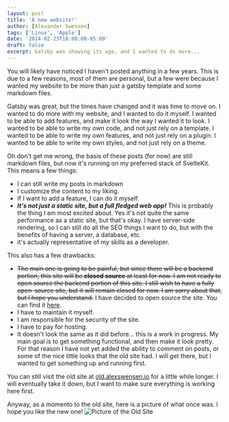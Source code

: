 ```yaml
---
layout: post
title: 'A new website!'
author: [Alexander Swensen]
tags: ['Linux', 'Apple']
date: '2024-02-23T18:00:00-05:00'
draft: false
excerpt: Gatsby was showing its age, and I wanted to do more...
---
```


You will likely have noticed I haven't posted anything in a few years. This is due to a few reasons, most of them are personal, but a few were because I wanted my website to be more than just a gatsby template and some markdown files.

Gatsby was great, but the times have changed and it was time to move on. I wanted to do more with my website, and I wanted to do it myself. I wanted to be able to add features, and make it look the way I wanted it to look. I wanted to be able to write my own code, and not just rely on a template. I wanted to be able to write my own features, and not just rely on a plugin. I wanted to be able to write my own styles, and not just rely on a theme.

Oh don't get me wrong, the basis of these posts (for now) are still markdown files, but now it's running on my preferred stack of SvelteKit. This means a few things:

- I can still write my posts in markdown
- I customize the content to my liking.
- If I want to add a feature, I can do it myself.
- **_It's not just a static site, but a full fledged web app!_** This is probably the thing I am most excited about. Yes it's not quite the same performance as a static site, but that's okay. I have server-side rendering, so I can still do all the SEO things I want to do, but with the benefits of having a server, a database, etc.
- it's actually representative of my skills as a developer.

This also has a few drawbacks:

- ~~The main one is going to be painful, but since there will be a backend portion, this site will be **closed source** at least for now. I am not ready to open source the backend portion of this site. I still wish to have a fully open-source site, but it will remain closed for now. I am sorry about that, but I hope you understand.~~ I have decided to open source the site. You can find it [here](https://github.com/AlexSwensen/alexswensen.io).
- I have to maintain it myself.
- I am responsible for the security of the site.
- I have to pay for hosting.
- It doesn't look the same as it did before... this is a work in progress. My main goal is to get something functional, and then make it look pretty. For that reason I have not yet added the ability to comment on posts, or some of the nice little looks that the old site had. I will get there, but I wanted to get something up and running first.

You can still visit the old site at [old.alexswensen.io](https://old.alexswensen.io) for a little while longer. I will eventually take it down, but I want to make sure everything is working here first.

Anyway, as a momento to the old site, here is a picture of what once was. I hope you like the new one!
![Picture of the Old Site](/img/old-site.png)
